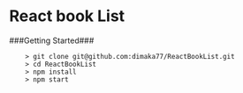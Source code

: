 # React book List

###Getting Started###

```
	> git clone git@github.com:dimaka77/ReactBookList.git
	> cd ReactBookList
	> npm install
	> npm start
```